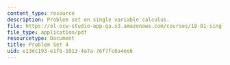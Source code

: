 ```yaml
---
content_type: resource
description: Problem set on single variable calculus.
file: https://ol-ocw-studio-app-qa.s3.amazonaws.com/courses/18-01-single-variable-calculus-fall-2006/e13dc193e1f610134a7a76f7fc8a4ee6_ps4.pdf
file_type: application/pdf
resourcetype: Document
title: Problem Set 4
uid: e13dc193-e1f6-1013-4a7a-76f7fc8a4ee6
---
```

